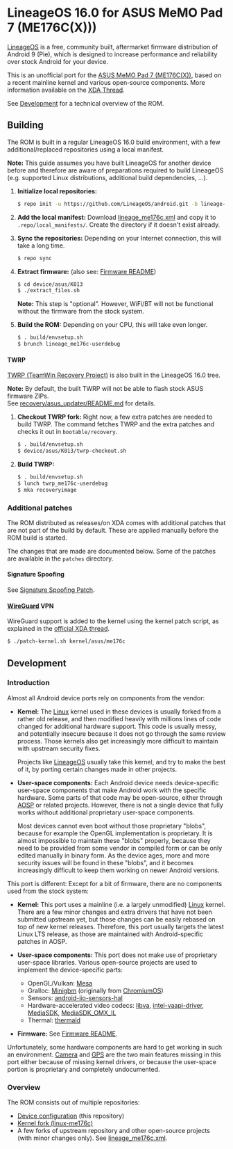 # LineageOS 16.0 for ASUS MeMO Pad 7 (ME176C(X)))
[LineageOS] is a free, community built, aftermarket firmware distribution of Android 9 (Pie),
which is designed to increase performance and reliability over stock Android for your device.

This is an unofficial port for the [ASUS MeMO Pad 7 (ME176C(X))], based on a recent mainline kernel
and various open-source components. More information available on the [XDA Thread](
https://forum.xda-developers.com/memo-pad-7/orig-development/rom-unofficial-lineageos-14-1-asus-memo-t3633341).

See [Development](#development) for a technical overview of the ROM.

## Building
The ROM is built in a regular LineageOS 16.0 build environment, with a few additional/replaced repositories using a
local manifest.

**Note:** This guide assumes you have built LineageOS for another device before and therefore are aware of
preparations required to build LineageOS (e.g. supported Linux distributions, additional build dependencies, ...).

1. **Initialize local repositories:**

    ```bash
    $ repo init -u https://github.com/LineageOS/android.git -b lineage-16.0
    ```

2. **Add the local manifest:** Download [lineage_me176c.xml](lineage_me176c.xml) and copy it to `.repo/local_manifests/`.
   Create the directory if it doesn't exist already.

3. **Sync the repositories:** Depending on your Internet connection, this will take a long time.

    ```bash
    $ repo sync
    ```

4. **Extract firmware:** (also see: [Firmware README](firmware/README.md))

    ```bash
    $ cd device/asus/K013
    $ ./extract_files.sh
    ```

    **Note:** This step is "optional". However, WiFi/BT will not be functional
    without the firmware from the stock system.

5. **Build the ROM:** Depending on your CPU, this will take even longer.

    ```bash
    $ . build/envsetup.sh
    $ brunch lineage_me176c-userdebug
    ```

#### TWRP
[TWRP (TeamWin Recovery Project)](https://twrp.me) is also built in the LineageOS 16.0 tree.

**Note:** By default, the built TWRP will not be able to flash stock ASUS firmware ZIPs.  
See [recovery/asus_updater/README.md](recovery/asus_updater/README.md) for details.

1. **Checkout TWRP fork:** Right now, a few extra patches are needed to build TWRP.
The command fetches TWRP and the extra patches and checks it out in `bootable/recovery`.

    ```bash
    $ . build/envsetup.sh
    $ device/asus/K013/twrp-checkout.sh
    ```

2. **Build TWRP:**

    ```bash
    $ . build/envsetup.sh
    $ lunch twrp_me176c-userdebug
    $ mka recoveryimage
    ```

### Additional patches
The ROM distributed as releases/on XDA comes with additional patches that are not
part of the build by default. These are applied manually before the ROM build is started.

The changes that are made are documented below. Some of the patches are available
in the `patches` directory.

#### Signature Spoofing
See [Signature Spoofing Patch](patches/signature-spoofing/README.md).

#### [WireGuard](https://www.wireguard.com) VPN
WireGuard support is added to the kernel using the kernel patch script, as explained in the [official XDA thread](
https://forum.xda-developers.com/android/development/wireguard-rom-integration-t3711635).

```bash
$ ./patch-kernel.sh kernel/asus/me176c
```

## Development

### Introduction
Almost all Android device ports rely on components from the vendor:

  - **Kernel:** The [Linux] kernel used in these devices is usually forked from a rather old
    release, and then modified heavily with millions lines of code changed for additional
    hardware support. This code is usually messy, and potentially insecure because it does
    not go through the same review process. Those kernels also get increasingly more
    difficult to maintain with upstream security fixes.

    Projects like [LineageOS] usually take this kernel, and try to make the best of it, by porting
    certain changes made in other projects.

  - **User-space components:** Each Android device needs device-specific user-space components
    that make Android work with the specific hardware. Some parts of that code may be open-source,
    either through [AOSP] or related projects. However, there is not a single device that fully works
    without additional proprietary user-space components.

    Most devices cannot even boot without those proprietary "blobs", because for example the
    OpenGL implementation is proprietary. It is almost impossible to maintain these "blobs" properly,
    because they need to be provided from some vendor in compiled form or can be only edited manually
    in binary form. As the device ages, more and more security issues will be found in these
    "blobs", and it becomes increasingly difficult to keep them working on newer Android versions.

This port is different: Except for a bit of firmware, there are no components used from the stock system:

 - **Kernel:** This port uses a mainline (i.e. a largely unmodified) [Linux] kernel.
   There are a few minor changes and extra drivers that have not been submitted upstream yet,
   but those changes can be easily rebased on top of new kernel releases. Therefore, this port usually
   targets the latest Linux LTS release, as those are maintained with Android-specific patches in AOSP.

 - **User-space components:** This port does not make use of proprietary user-space libraries.
   Various open-source projects are used to implement the device-specific parts:
     - OpenGL/Vulkan: [Mesa](https://www.mesa3d.org)
     - Gralloc: [Minigbm](https://github.com/intel/minigbm)
       (originally from [ChromiumOS](https://chromium.googlesource.com/chromiumos/platform/minigbm/))
     - Sensors: [android-iio-sensors-hal](https://github.com/intel/android-iio-sensors-hal)
     - Hardware-accelerated video codecs:
       [libva](https://github.com/intel/libva), [intel-vaapi-driver](https://github.com/intel/intel-vaapi-driver),
       [MediaSDK](https://github.com/Intel-Media-SDK/MediaSDK), [MediaSDK_OMX_IL](https://github.com/Intel-Media-SDK/MediaSDK_OMX_IL)
     - Thermal: [thermald](https://github.com/intel/thermal_daemon)

 - **Firmware:** See [Firmware README](firmware/README.md).

Unfortunately, some hardware components are hard to get working in such an environment.
[Camera](https://github.com/me176c-dev/me176c/issues/2) and [GPS](https://github.com/me176c-dev/me176c/issues/3)
are the two main features missing in this port either because of missing kernel drivers, or because the user-space
portion is proprietary and completely undocumented.

### Overview
The ROM consists out of multiple repositories:
  - [Device configuration](https://github.com/me176c-dev/android_device_asus_K013) (this repository)
  - [Kernel fork (linux-me176c)](https://github.com/me176c-dev/linux-me176c)
  - A few forks of upstream repository and other open-source projects (with minor changes only). See [lineage_me176c.xml](lineage_me176c.xml).

[ASUS MeMO Pad 7 (ME176C(X))]: https://github.com/me176c-dev/me176c
[LineageOS]: https://lineageos.org
[Linux]: https://www.kernel.org
[AOSP]: https://source.android.com
[Android-x86]: http://www.android-x86.org
